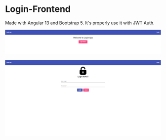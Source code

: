 # Login-Frontend
Made with Angular 13 and Bootstrap 5. It's properly use it with JWT Auth.

![Image Text](https://github.com/marcoscecotti/Login-Frontend/blob/main/login-home.png) </br>
</br>
![Image Text](https://github.com/marcoscecotti/Login-Frontend/blob/main/login.png)
